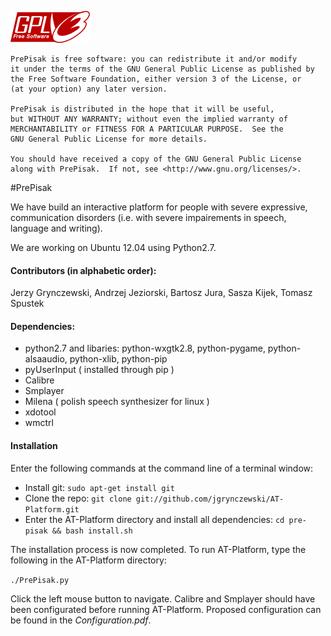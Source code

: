 ![alt text](/icons/gpl.png)

	PrePisak is free software: you can redistribute it and/or modify
	it under the terms of the GNU General Public License as published by
	the Free Software Foundation, either version 3 of the License, or
	(at your option) any later version.

	PrePisak is distributed in the hope that it will be useful,
	but WITHOUT ANY WARRANTY; without even the implied warranty of
	MERCHANTABILITY or FITNESS FOR A PARTICULAR PURPOSE.  See the
	GNU General Public License for more details.

	You should have received a copy of the GNU General Public License
	along with PrePisak.  If not, see <http://www.gnu.org/licenses/>.

#PrePisak

We have build an interactive platform for people with severe expressive,
communication disorders (i.e. with severe impairements in speech, language
and writing).

We are working on Ubuntu 12.04 using Python2.7.

<h4>Contributors (in alphabetic order):</h4>
Jerzy Grynczewski, Andrzej Jeziorski, Bartosz Jura, Sasza Kijek, Tomasz Spustek

<h4>Dependencies:</h4>

* python2.7 and libaries: python-wxgtk2.8, python-pygame, python-alsaaudio, python-xlib, python-pip
* pyUserInput ( installed through pip )
* Calibre
* Smplayer
* Milena ( polish speech synthesizer for linux )
* xdotool
* wmctrl

<h4>Installation</h4>

Enter the following commands at the command line of a terminal window:

* Install git: `sudo apt-get install git`
* Clone the repo: `git clone git://github.com/jgrynczewski/AT-Platform.git`
* Enter the AT-Platform directory and install all dependencies: `cd pre-pisak && bash install.sh`

The installation process is now completed. To run AT-Platform, type the following in the AT-Platform directory:

`./PrePisak.py`

Click the left mouse button to navigate.
Calibre and Smplayer should have been configurated before running AT-Platform. Proposed configuration can be found in the *Configuration.pdf*.
